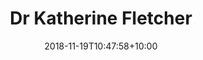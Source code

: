 ---
title: "Dr Katherine Fletcher"
date: 2018-11-19T10:47:58+10:00
draft: false
image: "images/team/katherine-fletcher.jpeg"
jobtitle: "Research Communications Manager"
institution: "Parkinson's UK" 
core: false
email: kfletcher@parkinsons.org.uk
weight: 2
layout: team
---